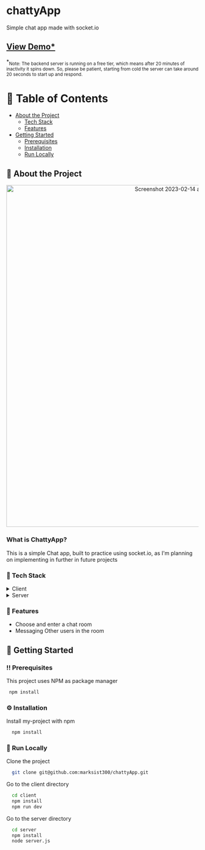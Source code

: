 # chattyApp

Simple chat app made with socket.io

<h2>
    <a href="https://chattyapp-demo.onrender.com/">View Demo*</a>
  </h2>
  *<sub>Note: The backend server is running on a free tier, which means after 20 minutes of inactivity it spins down. So, please be patient, starting from cold the server can take around 20 seconds to start up and respond.</sub>
</div>

<br />

<!-- Table of Contents -->

# :notebook_with_decorative_cover: Table of Contents

- [About the Project](#star2-about-the-project)
  - [Tech Stack](#space_invader-tech-stack)
  - [Features](#dart-features)
- [Getting Started](#toolbox-getting-started)
  - [Prerequisites](#bangbang-prerequisites)
  - [Installation](#gear-installation)
  - [Run Locally](#running-run-locally)

<!-- About the Project -->

## :star2: About the Project

<div align="center"> 
<img width="894" alt="Screenshot 2023-02-14 at 14 22 09" src="https://user-images.githubusercontent.com/88390425/218751279-b3e103c3-c18c-4b5a-83d5-a3acfc8d29cb.png">
</div>

### What is ChattyApp?

This is a simple Chat app, built to practice using socket.io, as I'm planning on implementing in further in future projects

<!-- TechStack -->

### :space_invader: Tech Stack

<details>
  <summary>Client</summary>
  <ul>
    <li><a href="https://reactjs.org/">React.js</a></li>
    <li><a href="https://www.typescriptlang.org/">TypeScript</a></li>
    <li><a href="https://reactrouter.com/en/main">React Router</a></li>
    <li><a href="https://tailwindcss.com/">TailwindCSS</a></li>
    <li><a href="https://socket.io/">Socket.IO</a></li>
    
  </ul>
</details>

<details>
  <summary>Server</summary>
  <ul>
    <li><a href="https://expressjs.com/">Express.js</a></li>
    <li><a href="https://socket.io/">Socket.IO</a></li>
  </ul>
</details>

<!-- Features -->

### :dart: Features

- Choose and enter a chat room
- Messaging Other users in the room

<!-- Getting Started -->

## :toolbox: Getting Started

<!-- Prerequisites -->

### :bangbang: Prerequisites

This project uses NPM as package manager

```bash
 npm install
```

<!-- Installation -->

### :gear: Installation

Install my-project with npm

```bash
  npm install
```

<!-- Run Locally -->

### :running: Run Locally

Clone the project

```bash
  git clone git@github.com:marksist300/chattyApp.git
```

Go to the client directory

```bash
  cd client
  npm install
  npm run dev
```

Go to the server directory

```bash
  cd server
  npm install
  node server.js
```
